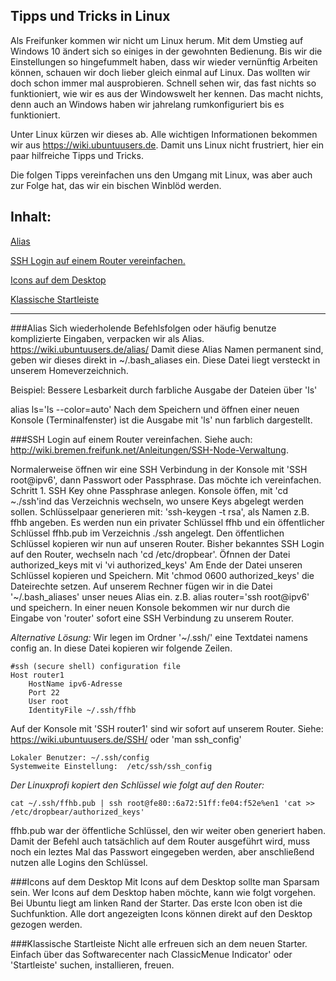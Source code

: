 ## Tipps und Tricks in Linux

Als Freifunker kommen wir nicht um Linux herum. Mit dem Umstieg auf Windows 10 ändert sich so einiges in der gewohnten Bedienung. Bis wir die Einstellungen so hingefummelt haben, dass wir wieder vernünftig Arbeiten können, schauen wir doch lieber gleich einmal auf Linux.
Das wollten wir doch schon immer mal ausprobieren. Schnell sehen wir, das fast nichts so funktioniert, wie wir es aus der Windowswelt her kennen. Das macht nichts, denn auch an Windows haben wir jahrelang rumkonfiguriert bis es funktioniert.

Unter Linux kürzen wir dieses ab. Alle wichtigen Informationen bekommen wir aus https://wiki.ubuntuusers.de.
Damit uns Linux nicht frustriert, hier ein paar hilfreiche Tipps und Tricks.

Die folgen Tipps vereinfachen uns den Umgang mit Linux, was aber auch zur Folge hat, das wir ein bischen Winblöd werden.

## Inhalt:


[Alias](#inhalt_alias)

[SSH Login auf einem Router vereinfachen.](#inhalt_ssh-login-auf-einem-router-vereinfachen)

[Icons auf dem Desktop](#inhalt_icons-auf-dem-desktop)

[Klassische Startleiste](#inhalt_klassische-startleiste)

----


###Alias
Sich wiederholende Befehlsfolgen oder häufig benutze komplizierte Eingaben, verpacken wir als Alias.
https://wiki.ubuntuusers.de/alias/
Damit diese Alias Namen permanent sind, geben wir dieses direkt in ~/.bash_aliases ein. Diese Datei liegt versteckt in unserem Homeverzeichnich.

Beispiel: Bessere Lesbarkeit durch farbliche Ausgabe der Dateien über 'ls'

alias ls='ls --color=auto'
Nach dem Speichern und öffnen einer neuen Konsole (Terminalfenster) ist die Ausgabe mit 'ls' nun farblich dargestellt.


###SSH Login auf einem Router vereinfachen.
Siehe auch: http://wiki.bremen.freifunk.net/Anleitungen/SSH-Node-Verwaltung.

Normalerweise öffnen wir eine SSH Verbindung in der Konsole mit 'SSH root@ipv6', dann Passwort oder Passphrase.
Das möchte ich vereinfachen.
Schritt 1. SSH Key ohne Passphrase anlegen.
Konsole öffen, mit 'cd ~./ssh'ind das Verzeichnis wechseln, wo unsere Keys abgelegt werden sollen.
Schlüsselpaar generieren mit: 'ssh-keygen -t rsa', als Namen z.B. ffhb angeben. Es werden nun ein privater Schlüssel ffhb und ein öffentlicher Schlüssel ffhb.pub im Verzeichnis ./ssh angelegt.
Den öffentlichen Schlüssel kopieren wir nun auf unseren Router.
Bisher bekanntes SSH Login auf den Router, wechseln nach 'cd /etc/dropbear'. Öfnnen der Datei authorized_keys mit vi 'vi authorized_keys'
Am Ende der Datei unseren Schlüssel kopieren und Speichern. Mit 'chmod 0600 authorized_keys' die Dateirechte setzen.
Auf unserem Rechner fügen wir in die Datei '~/.bash_aliases' unser neues Alias ein.
z.B. alias router='ssh root@ipv6' und speichern.
In einer neuen Konsole bekommen wir nur durch die Eingabe von 'router' sofort eine SSH Verbindung zu unserem Router.

*Alternative Lösung:*
Wir legen im Ordner '~/.ssh/' eine Textdatei namens config an. In diese Datei kopieren wir folgende Zeilen.
~~~
#ssh (secure shell) configuration file
Host router1
    HostName ipv6-Adresse
    Port 22
    User root
    IdentityFile ~/.ssh/ffhb
~~~
Auf der Konsole mit 'SSH router1' sind wir sofort auf unserem Router.
Siehe: https://wiki.ubuntuusers.de/SSH/ oder 'man ssh_config'
~~~
Lokaler Benutzer: ~/.ssh/config
Systemweite Einstellung:  /etc/ssh/ssh_config
~~~

*Der Linuxprofi kopiert den Schlüssel wie folgt auf den Router:*
~~~
cat ~/.ssh/ffhb.pub | ssh root@fe80::6a72:51ff:fe04:f52e%en1 'cat >> /etc/dropbear/authorized_keys'
~~~
ffhb.pub war der öffentliche Schlüssel, den wir weiter oben generiert haben. Damit der Befehl auch tatsächlich auf dem Router ausgeführt wird, muss noch ein leztes Mal das Passwort eingegeben werden, aber anschließend nutzen alle Logins den Schlüssel. 

###Icons auf dem Desktop
Mit Icons auf dem Desktop sollte man Sparsam sein. Wer Icons auf dem Desktop haben möchte, kann wie folgt vorgehen. Bei Ubuntu liegt am linken Rand der Starter. Das erste Icon oben ist die Suchfunktion. Alle dort angezeigten Icons können direkt auf den Desktop gezogen werden.

###Klassische Startleiste
Nicht alle erfreuen sich an dem neuen Starter. Einfach über das Softwarecenter nach ClassicMenue Indicator' oder 'Startleiste' suchen, installieren, freuen.









